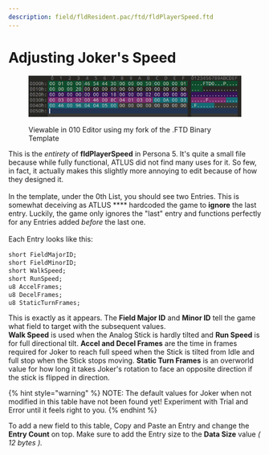 ```yaml
---
description: field/fldResident.pac/ftd/fldPlayerSpeed.ftd
---
```


# Adjusting Joker's Speed

<figure><img src="../../.gitbook/assets/image (2).png" alt=""><figcaption><p>Viewable in 010 Editor using my fork of the .FTD Binary Template</p></figcaption></figure>

This is the _entirety_ of **fldPlayerSpeed** in Persona 5. It's quite a small file because while fully functional, ATLUS did not find many uses for it. So few, in fact, it actually makes this slightly more annoying to edit because of how they designed it.\
\
In the template, under the 0th List, you should see two Entries. This is somewhat deceiving as ATLUS **** hardcoded the game to **ignore** the last entry. Luckily, the game only ignores the "last" entry and functions perfectly for any Entries added _before_ the last one.\
\
Each Entry looks like this:

```aspnet
short FieldMajorID;
short FieldMinorID;
short WalkSpeed;
short RunSpeed;
u8 AccelFrames;
u8 DecelFrames;
u8 StaticTurnFrames;
```

This is exactly as it appears. The **Field Major ID** and **Minor ID** tell the game what field to target with the subsequent values. \
**Walk Speed** is used when the Analog Stick is hardly tilted and **Run Speed** is for full directional tilt. **Accel and Decel Frames** are the time in frames required for Joker to reach full speed when the Stick is tilted from Idle and full stop when the Stick stops moving. **Static Turn Frames** is an overworld value for how long it takes Joker's rotation to face an opposite direction if the stick is flipped in direction.

{% hint style="warning" %}
NOTE: The default values for Joker when not modified in this table have not been found yet! Experiment with Trial and Error until it feels right to you. &#x20;
{% endhint %}

To add a new field to this table, Copy and Paste an Entry and change the **Entry Count** on top. Make sure to add the Entry size to the **Data Size** value _( 12 bytes )._
